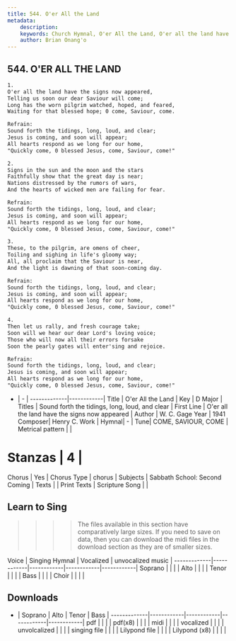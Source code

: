 ```yaml
---
title: 544. O'er All the Land
metadata:
    description: 
    keywords: Church Hymnal, O'er All the Land, O'er all the land have the signs now appeared, Sound forth the tidings, long, loud, and clear
    author: Brian Onang'o
---
```



## 544. O'ER ALL THE LAND

```txt
1.
O'er all the land have the signs now appeared, 
Telling us soon our dear Saviour will come; 
Long has the worn pilgrim watched, hoped, and feared, 
Waiting for that blessed hope; 0 come, Saviour, come. 

Refrain:
Sound forth the tidings, long, loud, and clear; 
Jesus is coming, and soon will appear; 
All hearts respond as we long for our home, 
"Quickly come, 0 blessed Jesus, come, Saviour, come!" 

2.
Signs in the sun and the moon and the stars 
Faithfully show that the great day is near; 
Nations distressed by the rumors of wars, 
And the hearts of wicked men are failing for fear. 

Refrain:
Sound forth the tidings, long, loud, and clear; 
Jesus is coming, and soon will appear; 
All hearts respond as we long for our home, 
"Quickly come, 0 blessed Jesus, come, Saviour, come!" 

3.
These, to the pilgrim, are omens of cheer, 
Toiling and sighing in life's gloomy way; 
All, all proclaim that the Saviour is near, 
And the light is dawning of that soon-coming day. 

Refrain:
Sound forth the tidings, long, loud, and clear; 
Jesus is coming, and soon will appear; 
All hearts respond as we long for our home, 
"Quickly come, 0 blessed Jesus, come, Saviour, come!" 

4.
Then let us rally, and fresh courage take; 
Soon will we hear our dear Lord's loving voice; 
Those who will now all their errors forsake 
Soon the pearly gates will enter'sing and rejoice.

Refrain:
Sound forth the tidings, long, loud, and clear; 
Jesus is coming, and soon will appear; 
All hearts respond as we long for our home, 
"Quickly come, 0 blessed Jesus, come, Saviour, come!" 

```

- |   -  |
-------------|------------|
Title | O'er All the Land |
Key | D Major |
Titles | Sound forth the tidings, long, loud, and clear |
First Line | O'er all the land have the signs now appeared |
Author | W. C. Gage
Year | 1941
Composer| Henry C. Work |
Hymnal|  - |
Tune| COME, SAVIOUR, COME |
Metrical pattern | |
# Stanzas | 4 |
Chorus | Yes |
Chorus Type | chorus |
Subjects | Sabbath School: Second Coming |
Texts |  |
Print Texts | 
Scripture Song |  |
  
## Learn to Sing

>>>> The files available in this section have comparatively large sizes. If you need to save on data, then you can download the midi files in the download section as they are of smaller sizes.

Voice |  Singing Hymnal | Vocalized | unvocalized music |
-------------|------------|------------|------------|------------|
Soprano | | | |
Alto | | | |
Tenor | | | |
Bass | | | |
Choir | | | |

## Downloads

- |  Soprano | Alto | Tenor | Bass |
-------------|------------|------------|------------|------------|
pdf | | | |
pdf(x8) | | | |
midi | | | |
vocalized | | | |
unvolcalized | | | |
singing file | | | |
Lilypond file | | | |
Lilypond (x8) | | | |
  